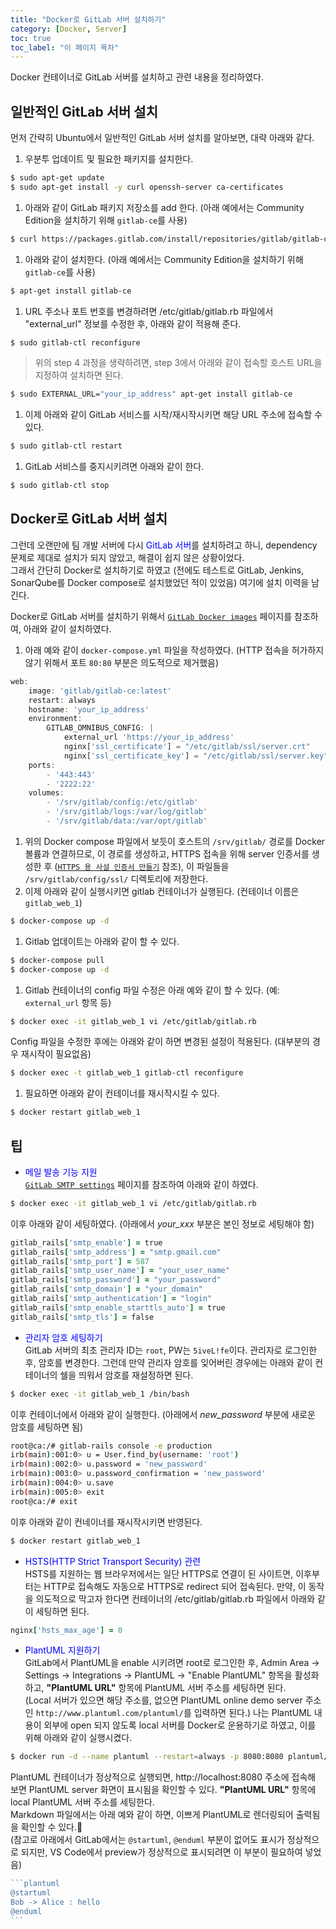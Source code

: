 ```yaml
---
title: "Docker로 GitLab 서버 설치하기"
category: [Docker, Server]
toc: true
toc_label: "이 페이지 목차"
---
```


Docker 컨테이너로 GitLab 서버를 설치하고 관련 내용을 정리하였다.

## 일반적인 GitLab 서버 설치
먼저 간략히 Ubuntu에서 일반적인 GitLab 서버 설치를 알아보면, 대략 아래와 같다.
1. 우분투 업데이트 및 필요한 패키지를 설치한다.
```bash
$ sudo apt-get update
$ sudo apt-get install -y curl openssh-server ca-certificates
```
1. 아래와 같이 GitLab 패키지 저장소를 add 한다. (아래 예에서는 Community Edition을 설치하기 위해 `gitlab-ce`를 사용)
```bash
$ curl https://packages.gitlab.com/install/repositories/gitlab/gitlab-ce/script.deb.sh | sudo bash
```
1. 아래와 같이 설치한다. (아래 예에서는 Community Edition을 설치하기 위해 `gitlab-ce`를 사용)
```bash
$ apt-get install gitlab-ce
```
1. URL 주소나 포트 번호를 변경하려면 /etc/gitlab/gitlab.rb 파일에서 "external_url" 정보를 수정한 후, 아래와 같이 적용해 준다.
```bash
$ sudo gitlab-ctl reconfigure
```
> 위의 step 4 과정을 생략하려면, step 3에서 아래와 같이 접속할 호스트 URL을 지정하여 설치하면 된다.
```bash
$ sudo EXTERNAL_URL="your_ip_address" apt-get install gitlab-ce
```
1. 이제 아래와 같이 GitLab 서비스를 시작/재시작시키면 해당 URL 주소에 접속할 수 있다.
```bash
$ sudo gitlab-ctl restart
```
1. GitLab 서비스를 중지시키려면 아래와 같이 한다.
```bash
$ sudo gitlab-ctl stop
```

## Docker로 GitLab 서버 설치
그런데 오랜만에 팀 개발 서버에 다시 <span style="color:blue">GitLab 서버</span>를 설치하려고 하니, dependency 문제로 제대로 설치가 되지 않았고, 해결이 쉽지 않은 상황이었다.  
그래서 간단히 Docker로 설치하기로 하였고 (전에도 테스트로 GitLab, Jenkins, SonarQube를 Docker compose로 설치했었던 적이 있었음) 여기에 설치 이력을 남긴다.

Docker로 GitLab 서버를 설치하기 위해서 [`GitLab Docker images`](https://docs.gitlab.com/omnibus/docker/README.html) 페이지를 참조하여, 아래와 같이 설치하였다.
1. 아래 예와 같이 `docker-compose.yml` 파일을 작성하였다. (HTTP 접속을 허가하지 않기 위해서 포트 `80:80` 부분은 의도적으로 제거했음)
```jsx
web:
    image: 'gitlab/gitlab-ce:latest'
    restart: always
    hostname: 'your_ip_address'
    environment:
        GITLAB_OMNIBUS_CONFIG: |
            external_url 'https://your_ip_address'
            nginx['ssl_certificate'] = "/etc/gitlab/ssl/server.crt"
            nginx['ssl_certificate_key'] = "/etc/gitlab/ssl/server.key"
    ports:
        - '443:443'
        - '2222:22'
    volumes:
        - '/srv/gitlab/config:/etc/gitlab'
        - '/srv/gitlab/logs:/var/log/gitlab'
        - '/srv/gitlab/data:/var/opt/gitlab'
```
1. 위의 Docker compose 파일에서 보듯이 호스트의 `/srv/gitlab/` 경로를 Docker 볼륨과 연결하므로, 이 경로를 생성하고, HTTPS 접속을 위해 server 인증서를 생성한 후 ([`HTTPS 용 사설 인증서 만들기`](https://yrpark99.github.io/https/https_ssl/) 참조), 이 파일들을 `/srv/gitlab/config/ssl/` 디렉토리에 저장한다.
1. 이제 아래와 같이 실행시키면 gitlab 컨테이너가 실행된다. (컨테이너 이름은 `gitlab_web_1`)
```bash
$ docker-compose up -d
```
1. Gitlab 업데이트는 아래와 같이 할 수 있다.
```bash
$ docker-compose pull
$ docker-compose up -d
```
1. Gitlab 컨테이너의 config 파일 수정은 아래 예와 같이 할 수 있다. (예: `external_url` 항목 등)
```bash
$ docker exec -it gitlab_web_1 vi /etc/gitlab/gitlab.rb
```
Config 파일을 수정한 후에는 아래와 같이 하면 변경된 설정이 적용된다. (대부분의 경우 재시작이 필요없음)
```bash
$ docker exec -t gitlab_web_1 gitlab-ctl reconfigure
```
1. 필요하면 아래와 같이 컨테이너를 재시작시킬 수 있다.
```bash
$ docker restart gitlab_web_1
```

## 팁
* <span style="color:blue">메일 발송 기능 지원</span>  
[`GitLab SMTP settings`](https://docs.gitlab.com/omnibus/settings/smtp.html#smtp-settings) 페이지를 참조하여 아래와 같이 하였다.
```bash
$ docker exec -it gitlab_web_1 vi /etc/gitlab/gitlab.rb
```
이후 아래와 같이 세팅하였다. (아래에서 *your_xxx* 부분은 본인 정보로 세팅해야 함)
```ruby
gitlab_rails['smtp_enable'] = true
gitlab_rails['smtp_address'] = "smtp.gmail.com"
gitlab_rails['smtp_port'] = 587
gitlab_rails['smtp_user_name'] = "your_user_name"
gitlab_rails['smtp_password'] = "your_password"
gitlab_rails['smtp_domain'] = "your_domain"
gitlab_rails['smtp_authentication'] = "login"
gitlab_rails['smtp_enable_starttls_auto'] = true
gitlab_rails['smtp_tls'] = false
```
* <span style="color:blue">관리자 암호 세팅하기</span>  
GitLab 서버의 최초 관리자 ID는 `root`, PW는 `5iveL!fe`이다. 관리자로 로그인한 후, 암호를 변경한다. 그런데 만약 관리자 암호를 잊어버린 경우에는 아래와 같이 컨테이너의 쉘을 띄워서 암호를 재설정하면 된다.
```bash
$ docker exec -it gitlab_web_1 /bin/bash
```
이후 컨테이너에서 아래와 같이 실행한다. (아래에서 *new_password* 부분에 새로운 암호를 세팅하면 됨)
```bash
root@ca:/# gitlab-rails console -e production
irb(main):001:0> u = User.find_by(username: 'root')
irb(main):002:0> u.password = 'new_password'
irb(main):003:0> u.password_confirmation = 'new_password'
irb(main):004:0> u.save
irb(main):005:0> exit
root@ca:/# exit
```
이후 아래와 같이 컨네이너를 재시작시키면 반영된다.
```bash
$ docker restart gitlab_web_1
```
* <span style="color:blue">HSTS(HTTP Strict Transport Security) 관련</span>  
HSTS를 지원하는 웹 브라우저에서는 일단 HTTPS로 연결이 된 사이트면, 이후부터는 HTTP로 접속해도 자동으로 HTTPS로 redirect 되어 접속된다. 만약, 이 동작을 의도적으로 막고자 한다면 컨테이너의 /etc/gitlab/gitlab.rb 파일에서 아래와 같이 세팅하면 된다.
```ruby
nginx['hsts_max_age'] = 0
```
* <span style="color:blue">PlantUML 지원하기</span>  
GitLab에서 PlantUML을 enable 시키려면 root로 로그인한 후, Admin Area -> Settings -> Integrations -> PlantUML -> "Enable PlantUML" 항목을 활성화하고, **"PlantUML URL"** 항목에 PlantUML 서버 주소를 세팅하면 된다.  
(Local 서버가 있으면 해당 주소를, 없으면 PlantUML online demo server 주소인 `http://www.plantuml.com/plantuml/`를 입력하면 된다.)
나는 PlantUML 내용이 외부에 open 되지 않도록 local 서버를 Docker로 운용하기로 하였고, 이를 위해 아래와 같이 실행시켰다.
```bash
$ docker run -d --name plantuml --restart=always -p 8080:8080 plantuml/plantuml-server:tomcat
```
PlantUML 컨테이너가 정상적으로 실행되면, http://localhost:8080 주소에 접속해 보면 PlantUML server 화면이 표시됨을 확인할 수 있다. **"PlantUML URL"** 항목에 local PlantUML 서버 주소를 세팅한다.  
Markdown 파일에서는 아래 예와 같이 하면, 이쁘게 PlantUML로 렌더링되어 출력됨을 확인할 수 있다.🥂  
(참고로 아래에서 GitLab에서는 `@startuml`, `@enduml` 부분이 없어도 표시가 정상적으로 되지만, VS Code에서 preview가 정상적으로 표시되려면 이 부분이 필요하여 넣었음)
~~~jsx
```plantuml
@startuml
Bob -> Alice : hello
@enduml
```
~~~